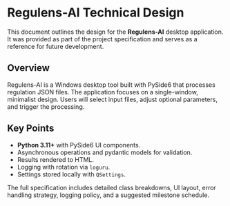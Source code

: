 # Regulens-AI Technical Design

This document outlines the design for the **Regulens-AI** desktop application. It was provided as part of the project specification and serves as a reference for future development.

## Overview

Regulens-AI is a Windows desktop tool built with PySide6 that processes regulation JSON files. The application focuses on a single-window, minimalist design. Users will select input files, adjust optional parameters, and trigger the processing.

## Key Points

- **Python 3.11+** with PySide6 UI components.
- Asynchronous operations and pydantic models for validation.
- Results rendered to HTML.
- Logging with rotation via `loguru`.
- Settings stored locally with `QSettings`.

The full specification includes detailed class breakdowns, UI layout, error handling strategy, logging policy, and a suggested milestone schedule.

